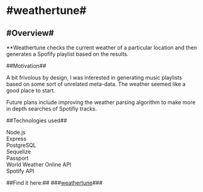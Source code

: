 #weathertune#
===========

#Overview#
---

**Weathertune checks the current weather of a particular location and then generates a Spofify playlist based on the results.


##Motivation##


A bit frivolous by design, I was interested in generating music playlists based on some sort of unrelated meta-data.  The weather seemed like a good place to start.

Future plans include improving the weather parsing algorithm to make more in depth searches of Spotifiy tracks.

##Technologies used##


Node.js  
Express  
PostgreSQL  
Sequelize  
Passport  
World Weather Online API  
Spotify API  

##Find it here:##
###[weathertune](http://weathertune.herokuapp.com/ "Title")###